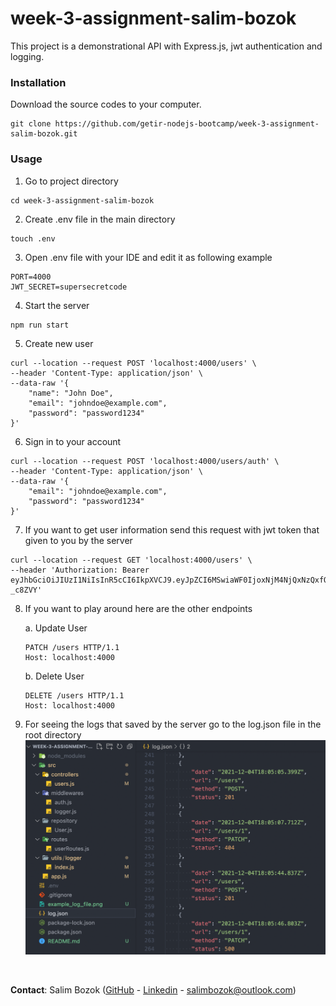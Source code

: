# week-3-assignment-salim-bozok

This project is a demonstrational API with Express.js, jwt authentication and logging.

### Installation

Download the source codes to your computer.

```
git clone https://github.com/getir-nodejs-bootcamp/week-3-assignment-salim-bozok.git
```

### Usage

1. Go to project directory

```
cd week-3-assignment-salim-bozok
```

2. Create .env file in the main directory

```
touch .env
```

3. Open .env file with your IDE and edit it as following example

```
PORT=4000
JWT_SECRET=supersecretcode
```

4. Start the server

```
npm run start
```

5. Create new user

```
curl --location --request POST 'localhost:4000/users' \
--header 'Content-Type: application/json' \
--data-raw '{
    "name": "John Doe",
    "email": "johndoe@example.com",
    "password": "password1234"
}'
```

6. Sign in to your account

```
curl --location --request POST 'localhost:4000/users/auth' \
--header 'Content-Type: application/json' \
--data-raw '{
    "email": "johndoe@example.com",
    "password": "password1234"
}'
```

7. If you want to get user information send this request with jwt token that given to you by the server

```
curl --location --request GET 'localhost:4000/users' \
--header 'Authorization: Bearer eyJhbGciOiJIUzI1NiIsInR5cCI6IkpXVCJ9.eyJpZCI6MSwiaWF0IjoxNjM4NjQxNzQxfQ.lF8_jlzMZFadtnIP0WX844thGZ3PNCLRc7LR-_c8ZVY'
```

8. If you want to play around here are the other endpoints

   a. Update User

   ```
   PATCH /users HTTP/1.1
   Host: localhost:4000
   ```

   b. Delete User

   ```
   DELETE /users HTTP/1.1
   Host: localhost:4000
   ```

9. For seeing the logs that saved by the server go to the log.json file in the root directory
   ![An example of the log.json file](./example_log_file.png)

<br />

**Contact**: Salim Bozok ([GitHub](https://github.com/nebisin) - [Linkedin](https://www.linkedin.com/in/salimbozok/) - <salimbozok@outlook.com>)
